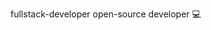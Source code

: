 fullstack-developer open-source developer 💻
<!---
H0nGzA1/H0nGzA1 is a ✨ special ✨ repository because its `README.md` (this file) appears on your GitHub profile.
You can click the Preview link to take a look at your changes.
--->
